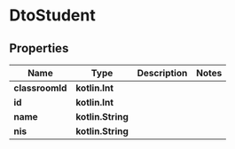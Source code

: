 
# DtoStudent

## Properties
| Name | Type | Description | Notes |
| ------------ | ------------- | ------------- | ------------- |
| **classroomId** | **kotlin.Int** |  |  |
| **id** | **kotlin.Int** |  |  |
| **name** | **kotlin.String** |  |  |
| **nis** | **kotlin.String** |  |  |



